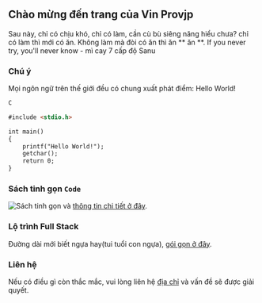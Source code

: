 ## Chào mừng đến trang của Vin Provjp

Sau này, chỉ có chịu khó, chỉ có làm, cần cù bù siêng năng hiểu chưa? chỉ có làm thì mới có ăn. Không làm mà đòi có ăn thì ăn ** ăn **.
If you never try, you'll never know - mì cay 7 cấp độ Sanu

### Chú ý

Mọi ngôn ngữ trên thế giới đều có chung xuất phát điểm: Hello World!
```markdown
C

#include <stdio.h>

int main()
{
	printf("Hello World!");
	getchar();
	return 0;
}
```

### Sách tinh gọn `Code`
![**Sách tinh gọn**](https://www.google.com/url?sa=i&url=https%3A%2F%2Fquantrimang.com%2Fcuon-sach-300-bai-code-thieu-nhi-va-nhung-mau-chuyen-vui-cua-anh-em-coder-176589&psig=AOvVaw2JjfC6rviMfwc9DIualMwP&ust=1646841999963000&source=images&cd=vfe&ved=0CAsQjRxqFwoTCMDh_dTytvYCFQAAAAAdAAAAABAD) và [thông tin chi tiết ở đây](https://www.google.com/). 

### Lộ trình Full Stack

Đường dài mới biết ngựa hay(tui tuổi con ngựa), [gói gọn ở đây](https://stackoverflow.com).

### Liên hệ

Nếu có điều gì còn thắc mắc, vui lòng liên hệ [địa chỉ](https://www.facebook.com/me/) và vấn đề sẽ được giải quyết.
